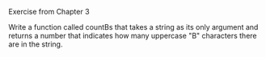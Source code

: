 Exercise from Chapter 3

Write a function called countBs that takes a string as its only argument and returns a number that indicates how many uppercase "B" characters there are in the string.